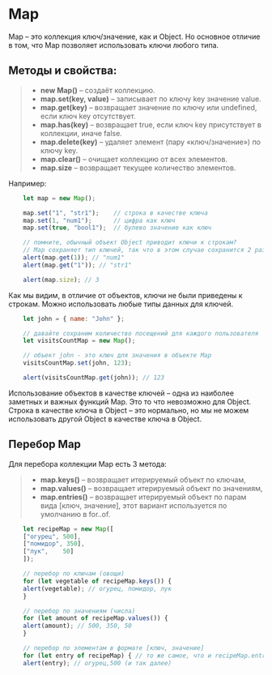 # Map
Map – это коллекция ключ/значение, как и Object. Но основное отличие в том, что Map позволяет использовать ключи любого типа.
## Методы и свойства:

>* **new Map()** – создаёт коллекцию.
>* **map.set(key, value)** – записывает по ключу key значение value.
>* **map.get(key)** – возвращает значение по ключу или undefined, если ключ key отсутствует.
>* **map.has(key)** – возвращает true, если ключ key присутствует в коллекции, иначе false.
>* **map.delete(key)** – удаляет элемент (пару «ключ/значение») по ключу key.
>* **map.clear()** – очищает коллекцию от всех элементов.
>* **map.size** – возвращает текущее количество элементов.

Например:
```js
    let map = new Map();

    map.set("1", "str1");    // строка в качестве ключа
    map.set(1, "num1");      // цифра как ключ
    map.set(true, "bool1");  // булево значение как ключ

    // помните, обычный объект Object приводит ключи к строкам?
    // Map сохраняет тип ключей, так что в этом случае сохранится 2 разных значения:
    alert(map.get(1)); // "num1"
    alert(map.get("1")); // "str1"

    alert(map.size); // 3
```

Как мы видим, в отличие от объектов, ключи не были приведены к строкам. Можно использовать любые типы данных для ключей.

```js
    let john = { name: "John" };

    // давайте сохраним количество посещений для каждого пользователя
    let visitsCountMap = new Map();

    // объект john - это ключ для значения в объекте Map
    visitsCountMap.set(john, 123);

    alert(visitsCountMap.get(john)); // 123
```

Использование объектов в качестве ключей – одна из наиболее заметных и важных функций Map. Это то что невозможно для Object. Строка в качестве ключа в Object – это нормально, но мы не можем использовать другой Object в качестве ключа в Object.

## Перебор Map
Для перебора коллекции Map есть 3 метода:
>* **map.keys()** – возвращает итерируемый объект по ключам,
>* **map.values()** – возвращает итерируемый объект по значениям,
>* **map.entries()** – возвращает итерируемый объект по парам вида [ключ, значение], этот вариант используется по умолчанию в for..of.


```js
    let recipeMap = new Map([
    ["огурец", 500],
    ["помидор", 350],
    ["лук",    50]
    ]);

    // перебор по ключам (овощи)
    for (let vegetable of recipeMap.keys()) {
    alert(vegetable); // огурец, помидор, лук
    }

    // перебор по значениям (числа)
    for (let amount of recipeMap.values()) {
    alert(amount); // 500, 350, 50
    }

    // перебор по элементам в формате [ключ, значение]
    for (let entry of recipeMap) { // то же самое, что и recipeMap.entries()
    alert(entry); // огурец,500 (и так далее)
```


